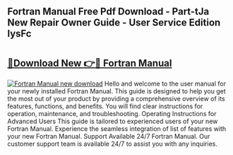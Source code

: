 ## Fortran Manual Free Pdf Download - Part-tJa New Repair Owner Guide - User Service Edition lysFc

# <h2><a href="http://bc25464.oget.top/?id=Fortran+Manual">🔗Download New 👉🔴 Fortran Manual</a></h2>

[![Fortran Manual new download](https://i.imgur.com/5g1atiW.png)](http://bc25464.oget.top/?id=Fortran+Manual)
Hello and welcome to the user manual for your newly installed Fortran Manual. This guide is designed to help you get the most out of your product by providing a comprehensive overview of its features, functions, and benefits. You will find clear instructions for operation, maintenance, and troubleshooting. Operating Instructions for Advanced Users This guide is tailored to experienced users of your new Fortran Manual. Experience the seamless integration of list of features with your new Fortran Manual. Support Available 24/7 Fortran Manual. Our customer support team is available 24/7 to assist you with any inquiries.
